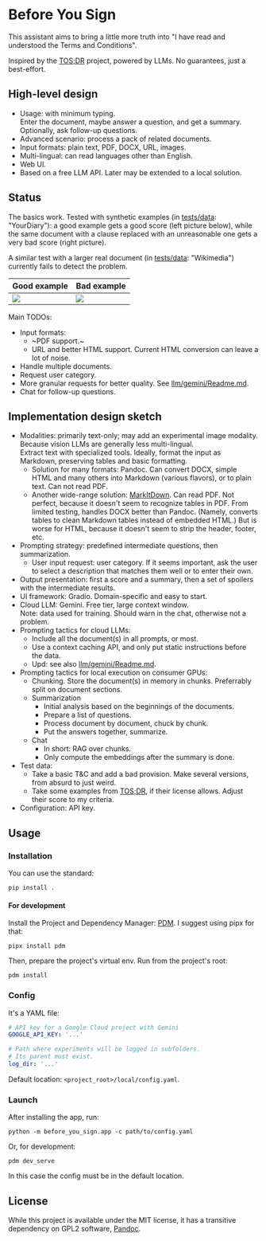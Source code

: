 # Before You Sign

This assistant aims to bring a little more truth into "I have read and understood the Terms and Conditions".

Inspired by the [TOS;DR](tosdr.org) project, powered by LLMs. No guarantees, just a best-effort.

## High-level design

- Usage: with minimum typing.  
  Enter the document, maybe answer a question, and get a summary.  
  Optionally, ask follow-up questions.
- Advanced scenario: process a pack of related documents.
- Input formats: plain text, PDF, DOCX, URL, images.
- Multi-lingual: can read languages other than English.
- Web UI.
- Based on a free LLM API. Later may be extended to a local solution.

## Status

The basics work. Tested with synthetic examples (in [tests/data](tests/data/): "YourDiary"): a good example gets a good score (left picture below), while the same document with a clause replaced with an unreasonable one gets a very bad score (right picture).

A similar test with a larger real document (in [tests/data](tests/data/): "Wikimedia") currently fails to detect the problem.

| Good example | Bad example |
|---|---|
| [![](docs/example_good.png)](docs/example_good.png) | [![](docs/example_bad.png)](docs/example_bad.png) |

Main TODOs:
- Input formats:
  - ~PDF support.~
  - URL and better HTML support. Current HTML conversion can leave a lot of noise.
- Handle multiple documents.
- Request user category.
- More granular requests for better quality. See [llm/gemini/Readme.md](src/before_you_sign/llm/gemini/Readme.md).
- Chat for follow-up questions.

## Implementation design sketch

- Modalities: primarily text-only; may add an experimental image modality.
  Because vision LLMs are generally less multi-lingual.  
  Extract text with specialized tools.
  Ideally, format the input as Markdown, preserving tables and basic formatting.
  - Solution for many formats: Pandoc.
    Can convert DOCX, simple HTML and many others into Markdown (various flavors), or to plain text.
    Can not read PDF.
  - Another wide-range solution: [MarkItDown](https://github.com/microsoft/markitdown).
    Can read PDF.
    Not perfect, because it doesn't seem to recognize tables in PDF.
    From limited testing, handles DOCX better than Pandoc.
    (Namely, converts tables to clean Markdown tables instead of embedded HTML.)
    But is worse for HTML, because it doesn't seem to strip the header, footer, etc.
- Prompting strategy: predefined intermediate questions, then summarization.
  - User input request: user category. If it seems important, ask the user to select a description that matches them well or to enter their own.
- Output presentation: first a score and a summary, then a set of spoilers with the intermediate results.
- UI framework: Gradio. Domain-specific and easy to start.
- Cloud LLM: Gemini. Free tier, large context window.  
  Note: data used for training. Should warn in the chat, otherwise not a problem.
- Prompting tactics for cloud LLMs:
  - Include all the document(s) in all prompts, or most.
  - Use a context caching API, and only put static instructions before the data.
  - Upd: see also [llm/gemini/Readme.md](src/before_you_sign/llm/gemini/Readme.md).
- Prompting tactics for local execution on consumer GPUs:
  - Chunking. Store the document(s) in memory in chunks. Preferrably split on document sections.
  - Summarization
    - Initial analysis based on the beginnings of the documents.
    - Prepare a list of questions.
    - Process document by document, chuck by chunk.
    - Put the answers together, summarize.
  - Chat
    - In short: RAG over chunks.
    - Only compute the embeddings after the summary is done.
- Test data:
  - Take a basic T&C and add a bad provision. Make several versions, from absurd to just weird.
  - Take some examples from [TOS;DR](tosdr.org), if their license allows. Adjust their score to my criteria.
- Configuration: API key.

## Usage

### Installation

You can use the standard:
```
pip install .
```

#### For development

Install the Project and Dependency Manager: [PDM](https://pdm-project.org/). I suggest using pipx for that:
```
pipx install pdm
```

Then, prepare the project's virtual env. Run from the project's root:
```
pdm install
```

### Config

It's a YAML file:

```yaml
# API key for a Google Cloud project with Gemini
GOOGLE_API_KEY: '...'

# Path where experiments will be logged in subfolders.
# Its parent must exist.
log_dir: '...'
```

Default location: `<project_root>/local/config.yaml`.

### Launch

After installing the app, run:
```
python -m before_you_sign.app -c path/to/config.yaml
```

Or, for development:
```
pdm dev_serve
```
In this case the config must be in the default location.

## License

While this project is available under the MIT license, it has a transitive dependency on GPL2 software, [Pandoc](https://github.com/jgm/pandoc).
